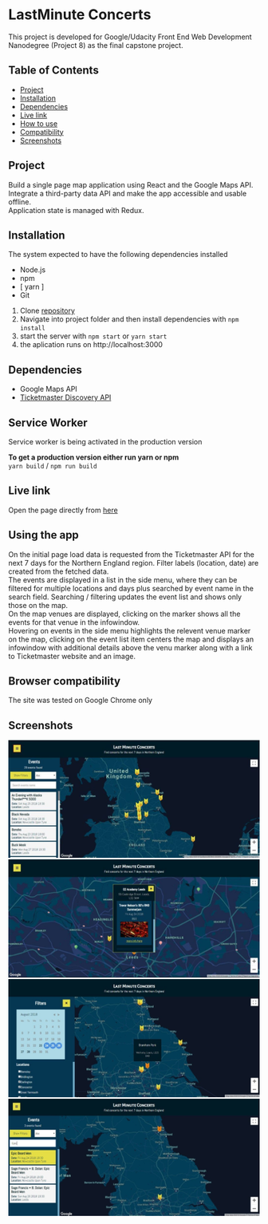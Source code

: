 # LastMinute Concerts
This project is developed for Google/Udacity Front End Web Development Nanodegree (Project 8) as the final capstone project.

## Table of Contents

* [Project](#project)
* [Installation](#installation)
* [Dependencies](#dependencies)
* [Live link](#live-link)
* [How to use](#using-the-app)
* [Compatibility](#browser-compatibility)
* [Screenshots](#screenshots)

## Project 
Build a single page map application using React and the Google Maps API. Integrate a third-party data API and make the app accessible and usable offline.  
Application state is managed with Redux.

## Installation  
The system expected to have the following dependencies installed
* Node.js
* npm
* [ yarn ]
* Git

1. Clone [repository](https://github.com/jpacsai/Neighborhood-App)
2. Navigate into project folder and then install dependencies with `npm install`
3. start the server with `npm start` or `yarn start`
4. the aplication runs on http://localhost:3000

## Dependencies  
- Google Maps API
- [Ticketmaster Discovery API](https://developer.ticketmaster.com/products-and-docs/apis/discovery-api/v2/)

## Service Worker  
Service worker is being activated in the production version

**To get a production version either run yarn or npm**  
`yarn build` / `npm run build`

## Live link  
Open the page directly from [here](https://jpacsai.github.io/Neighborhood-App/)  

## Using the app  
On the initial page load data is requested from the Ticketmaster API for the next 7 days for the Northern England region. Filter labels (location, date) are created from the fetched data.  
The events are displayed in a list in the side menu, where they can be filtered for multiple locations and days plus searched by event name in the search field. Searching / filtering updates the event list and shows only those on the map.  
On the map venues are displayed, clicking on the marker shows all the events for that venue in the infowindow.  
Hovering on events in the side menu highlights the relevent venue marker on the map, clicking on the event list item centers the map and displays an infowindow with additional details above the venu marker along with a link to Ticketmaster website and an image.

## Browser compatibility  
The site was tested on Google Chrome only

## Screenshots
![screenshot1](https://github.com/jpacsai/Neighborhood-App/blob/master/public/img/project1.JPG)
![screenshot2](https://github.com/jpacsai/Neighborhood-App/blob/master/public/img/project2.JPG)
![screenshot3](https://github.com/jpacsai/Neighborhood-App/blob/master/public/img/project3.jpg)
![screenshot4](https://github.com/jpacsai/Neighborhood-App/blob/master/public/img/project4.JPG)
